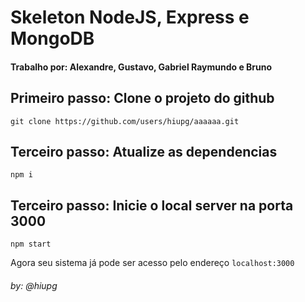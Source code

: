 # Skeleton NodeJS, Express e MongoDB
#### Trabalho por: Alexandre, Gustavo, Gabriel Raymundo e Bruno

## Primeiro passo: Clone o projeto do github
    git clone https://github.com/users/hiupg/aaaaaa.git

## Terceiro passo: Atualize as dependencias
    npm i

## Terceiro passo: Inicie o local server na porta 3000
    npm start

Agora seu sistema já pode ser acesso pelo endereço `localhost:3000`

###### by: @hiupg